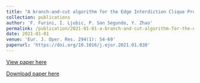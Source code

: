 ```yaml
---
title: "A branch-and-cut algorithm for the Edge Interdiction Clique Problem"
collection: publications
author: 'F. Furini, I. Ljubic, P. San Segundo, Y. Zhao'
permalink: /publication/2021-01-01-a-branch-and-cut-algorithm-for-the-edge-interdiction-clique-problem
date: 2021-01-01
venue: 'Eur. J. Oper. Res. 294(1): 54-69'
paperurl: 'https://doi.org/10.1016/j.ejor.2021.01.030'
---
```

[View paper here](https://doi.org/10.1016/j.ejor.2021.01.030)

[Download paper here](http://www.optimization-online.org/DB_HTML/2020/08/7975.html)
